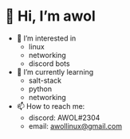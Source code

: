 # 👋 Hi, I’m awol
- 👀 I’m interested in 
    - linux
    - networking
    - discord bots
- 🌱 I’m currently learning 
    - salt-stack
    - python
    - networking
- 📫 How to reach me:
    - discord: AWOL#2304
    - email: awollinux@gmail.com
